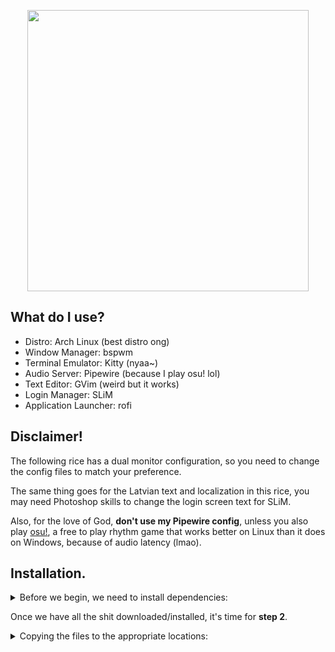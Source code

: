 <p align=center><img src=https://i.imgur.com/Yeo44OC.png style="width:450px"></a></p>

## What do I use?
* Distro: Arch Linux (best distro ong)
* Window Manager: bspwm
* Terminal Emulator: Kitty (nyaa~)
* Audio Server: Pipewire (because I play osu! lol)
* Text Editor: GVim (weird but it works)
* Login Manager:  SLiM
* Application Launcher: rofi

## Disclaimer!
The following rice has a dual monitor configuration, so you need to change the config files to match your preference.

The same thing goes for the Latvian text and localization in this rice, you may need Photoshop skills to change the login screen text for SLiM.

Also, for the love of God, <b>don't use my Pipewire config</b>, unless you also play <a href=https://osu.ppy.sh>osu!</a>, a free to play rhythm game that works better on Linux than it does on Windows, because of audio latency (lmao).

## Installation.

<details>
<summary>Before we begin, we need to install dependencies:</summary>

```bash
paru -S bspwm sxhkd kitty rofi polybar picom dunst nitrogen slim ttf-roboto lxappearance visual-studio-code-bin vim mpd mpc ncmpcpp thunar thunar-archive-plugin thunar-media-tags-plugin thunar-volman gvfs qt5ct kvantum materia-gtk-theme kvantum-theme-materia papirus-icon-theme papirus-folders zsh zsh-autosuggestions zsh-syntax-highlighting pulsemixer pavucontrol lxsession network-manager-applet flameshot i3lock-color gtk-engine-murrine xarchiver ristretto  
```

Now, we get the dotfiles themselves:
```bash
git clone https://github.com/grumpoo/dots
```

</details>

Once we have all the shit downloaded/installed, it's time for <b>step 2</b>.

<details>
<summary>Copying the files to the appropriate locations:</summary>
  
First thing we do is copy the files for the home and root directories:
```bash
cd dots; cp -r .config/ .local/ .mpd/ .ncmpcpp/ .wallpapers/ .gtkrc-2.0 .zshrc .vimrc .Xresources .xinitrc ~/; sudo cp -r etc/ usr/ /
```
After you've done that, make some files executable:
```bash
chmod +x ~/.config/bspwm/bspwmrc; chmod +x ~/.config/polybar/launch.sh; chmod +x ~/.local/bin/*
```
And last, but not least, <b>restart your system.</b>
If you see the <b>Killer fish from San Diego</b> pfp in the middle, then CONGRATULATIONS, YOU HAVE SUCCESSFULLY GOT MY RICE TO WORK ON YOUR PC! :D  

The only thing left to now is to delete the ``dotfiles`` folder:
```bash
rm -rf dots/
```

For Vim, we need <a href=https://github.com/junegunn/vim-plug>Vim-plug</a> for the plugins:
```bash
curl -fLo ~/.vim/autoload/plug.vim --create-dirs \
    https://raw.githubusercontent.com/junegunn/vim-plug/master/plug.vim
```
Then, open vim and type ``:PlugInstall``.

Optionally, you can change the folder colours with ``papirus-folders``:
```bash
papirus-folders -C yaru* -t ePapirus-Dark
```
*Note: To find out what other colours it has, write the ``papirus-folders -l`` command.
</details>
